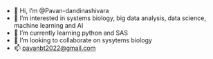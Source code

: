 - 👋 Hi, I’m @Pavan-dandinashivara
- 👀 I’m interested in systems biology, big data analysis, data science, machine learning and AI
- 🌱 I’m currently learning python and SAS
- 💞️ I’m looking to collaborate on sysytems biology 
- 📫 pavanbt2022@gmail.com

<!---
Pavan-dandinashivara/Pavan-dandinashivara is a ✨ special ✨ repository because its `README.md` (this file) appears on your GitHub profile.
You can click the Preview link to take a look at your changes.
--->
